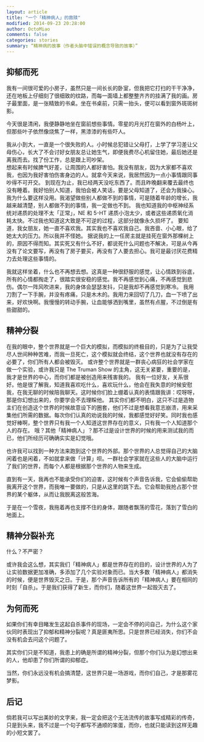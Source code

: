 ```yaml
---
layout: article
title: "一个「精神病人」的救赎"
modified: 2014-09-23 20:28:00
author: OctoMiao
comments: false
categories: stories
summary: “精神病的故事（作者头脑中错误的概念导致的故事）”
---
```



## 抑郁而死

我有一间很可爱的小房子，虽然只是一间长长的卧室，但我把它打扫的干干净净，还在地板上仔细刻了很细致的纹路，而每一面墙上都整整齐齐的挂满了我的画。房子最里面，是一张精致的书桌。坐在书桌前，只需一抬头，便可以看到窗外斑斑树影。<!-- more -->

今天很是清闲，我便静静地坐在窗前想些事情。零星的月光打在窗外的白杨叶上，但那些叶子依然像烧焦了一样，黑漆漆的有些吓人。

我从小到大，一直是一个很失败的人。小时候总犯错让父母打，上学了学习差让父母伤心，长大了不会讨好女朋友总让她生气，即便我费尽心机留住她，最后她还是离我而去。找了份工作，总是跟上司吵架。  
想起来有时候脾气好差，让周围的人都好害怕。我没有朋友，因为大家都不喜欢我，也因为我好害怕伤害身边的人。就拿今天来说，我居然因为一点小事情跟同事吵得不可开交。
到现在为止，我已经两天没吃东西了。而且昨晚翻来覆去最终也没有睡着。我好怕别人知道，我怕会被人笑话，要是父母知道了，还会为我操心。我为什么要这样没用。我渴望做些别人都做不到的事情，可是随着年龄的增长，我越来越清楚，别人都做不到的事情，我一定做也不到。
我也知道我的中枢神经系统对递质的处理不太「正常」，NE 和 5-HT 递质小泡太少，或者这些递质氧化消耗太快。不过我也知道这大致是不可逆的过程，这部分就像永久损坏了。
要知道，我女朋友，她一直不喜欢我。其实我也不喜欢我自己。我吝啬、小心眼，给了她太大的压力。所以我并不怪她。
据说我的上一任房主就是挂死在窗外那棵树上的，原因不得而知。其实死又有什么不好，都说死什么问题也不解决，可是从今再没有了论文要写，再没有了房子要买，再没有了人要去担心。我可是最讨厌花费精力去处理这些事情的。

我就这样坐着，什么也不再想去想。这真是一种很舒服的感觉，让心情跌到谷底，所有的心情都掏走了，很踏实很安稳的感觉。我不再感觉到心痛，不再感觉到悲伤。偶尔一阵风吹进来，我的身体会瑟瑟发抖，只是我却不再感觉到寒冷。
我用刀割了一下手腕，并没有疼痛，只是木木的。我用力来回切了几刀，血一下喷了出来，好欢快啊。我慢慢的转动手腕，让血能够洒到嘴里，虽然有点腥，不过倒是有些甜甜的。



## 精神分裂

在我的眼中，整个世界就是一个巨大的模拟，而模拟的终极目的，只是为了让我受尽人世间种种苦难，而我一旦死亡，这个模拟就会终结，这个世界也就没有存在的必要了，你们所有人都会被毁灭。
或许整个世界就是一群丧心病狂的社会学家在做一个实验，或许我只是 The Truman Show 的主角，这无关紧要，重要的是，我才是世界的中心，而你们都是被创造用来残害我的。
我有一位好友，关系很好。他是很了解我，知道我喜欢吃什么，喜欢玩什么，他会在我失意的时候安慰我，在我无聊的时候陪我聊天。这时候你们脸上绷着认真的表情跟我讲：哎呀呀，那是你幻想出来的，你要学会不去理睬他。
其实你们都不明白，这只不过是造物主们在创造这个世界的时候故意设下的圈套，他们不过是想看我意志崩溃，用来采集他们所需的数据。每次你们认真的劝说我的时候，我都感觉好好笑。同时我也感觉好棒啊，整个世界只有我一个人知道这世界存在的意义，只有我一个人知道那个人的存在。
哦？其他「精神病人」？那不过是设计世界的时候的用来测试我的而已，他们所经历可确确实实是幻觉哦。

也许我可以找到一种方法来跑到这个世界的外部。那个世界的人总觉得自己的大脑闲着也是闲着，不如就拿来做「计算」呗。一群社会学家就在这些人的大脑中运行了我们的世界，而每个人都是根据那个世界的人物来生成。

直到有一天，我再也不能承受你们的迫害，这时候有个声音告诉我，它会偷偷帮助我离开这个世界，而我唯一要做的，只是从这里的跳下去。它会帮助我抢占那个世界的某个躯体，从而让我脱离这般苦海。

于是在一个雪夜，我拖着再也支撑不住的身体，跟随者飘荡的雪花，落到了雪白的地面上。



## 精神分裂补充

什么？不严密？

或许我会这么想，其实我们「精神病人」都是世界存在的目的，设计世界的人为了让实验数据更加准确，多添加了几个实验对象而已。当大多数「精神病人」都消失的时候，便是世界毁灭之日。于是，那个声音告诉所有的「精神病人」要在相同的时刻「自杀」。于是我们获得了新生，而你们，随着这世界一起毁灭去了。


## 为何而死

如果你们有幸目睹发生这起自杀事件的现场，一定会不停的问自己，为什么这个家伙同时表现出了抑郁和精神分裂呢？真是匪夷所思。只是世界已经消失，你们不会没有机会去问这个问题了。

其实你们只是不知道，我患上的确是所谓的精神分裂，但那个你们认为是幻想出来的人，他却患了你们所谓的抑郁症。

当然，你们永远没有机会搞清楚，这世界只是一场游戏，而你们自己，才是那雾花梦影。


## 后记

倘若我可以写出美妙的文字来，我一定会把这个无法流传的故事写成精彩的传奇，只是到头来，我不过是一个句子都写不通顺的笨蛋，而你，也就只能读到这样无趣的小短文罢了。
